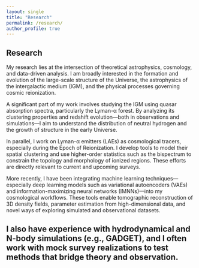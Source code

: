 ```yaml
---
layout: single
title: "Research"
permalink: /research/
author_profile: true
---
```


## Research

My research lies at the intersection of theoretical astrophysics, cosmology, and data-driven analysis. I am broadly interested in the formation and evolution of the large-scale structure of the Universe, the astrophysics of the intergalactic medium (IGM), and the physical processes governing cosmic reionization.

A significant part of my work involves studying the IGM using quasar absorption spectra, particularly the Lyman-α forest. By analyzing its clustering properties and redshift evolution—both in observations and simulations—I aim to understand the distribution of neutral hydrogen and the growth of structure in the early Universe.

In parallel, I work on Lyman-α emitters (LAEs) as cosmological tracers, especially during the Epoch of Reionization. I develop tools to model their spatial clustering and use higher-order statistics such as the bispectrum to constrain the topology and morphology of ionized regions. These efforts are directly relevant to current and upcoming surveys.

More recently, I have been integrating machine learning techniques—especially deep learning models such as variational autoencoders (VAEs) and information-maximizing neural networks (IMNNs)—into my cosmological workflows. These tools enable tomographic reconstruction of 3D density fields, parameter estimation from high-dimensional data, and novel ways of exploring simulated and observational datasets.

I also have experience with hydrodynamical and N-body simulations (e.g., GADGET), and I often work with mock survey realizations to test methods that bridge theory and observation. 
---


